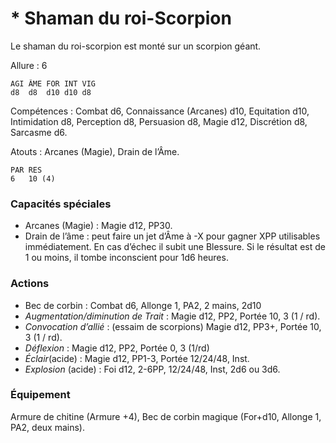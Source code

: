 # * Shaman du roi-Scorpion

Le shaman du roi-scorpion est monté sur un scorpion géant.

Allure : 6

	AGI	ÂME	FOR	INT	VIG
	d8	d8	d10	d10	d8

Compétences : Combat d6, Connaissance (Arcanes) d10, Equitation d10, Intimidation d8, Perception d8, Persuasion d8, Magie d12, Discrétion d8, Sarcasme d6.

Atouts : Arcanes (Magie), Drain de l’Âme.

	PAR	RES
	6	10 (4)

### Capacités spéciales
- Arcanes (Magie) : Magie d12, PP30.
- Drain de l’âme : peut faire un jet d’Âme à -X pour gagner XPP utilisables immédiatement. En cas d’échec il subit une Blessure. Si le résultat est de 1 ou moins, il tombe inconscient pour 1d6 heures.

### Actions
- Bec de corbin : Combat d6, Allonge 1, PA2, 2 mains, 2d10
- _Augmentation/diminution de Trait_ : Magie d12, PP2, Portée 10, 3 (1 / rd).
- _Convocation d’allié_ : (essaim de scorpions) Magie d12, PP3+, Portée 10, 3 (1 / rd).
- _Déflexion_ : Magie d12, PP2, Portée 0, 3 (1/rd)
- _Éclair_(acide) : Magie d12, PP1-3, Portée 12/24/48, Inst.
- _Explosion_ (acide) : Foi d12, 2-6PP, 12/24/48, Inst, 2d6 ou 3d6.

### Équipement
Armure de chitine (Armure +4), Bec de corbin magique (For+d10, Allonge 1, PA2, deux mains).

